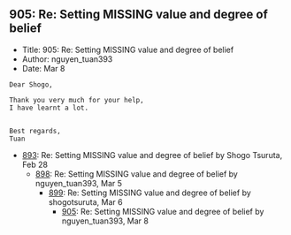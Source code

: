 ## 905: Re: Setting MISSING value and degree of belief

- Title: 905: Re: Setting MISSING value and degree of belief
- Author: nguyen_tuan393
- Date: Mar 8
```
Dear Shogo,

Thank you very much for your help,
I have learnt a lot.


Best regards,
Tuan
```

- [893](0893.md): Re: Setting MISSING value and degree of belief by Shogo Tsuruta, Feb 28
    - [898](0898.md): Re: Setting MISSING value and degree of belief by nguyen_tuan393, Mar 5
        - [899](0899.md): Re: Setting MISSING value and degree of belief by shogotsuruta, Mar 6
            - [905](0905.md): Re: Setting MISSING value and degree of belief by nguyen_tuan393, Mar 8
